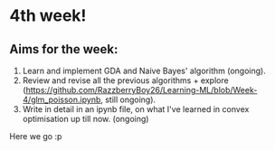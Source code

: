 # 4th week!
## Aims for the week:
1. Learn and implement GDA and Naive Bayes' algorithm (ongoing).
2. Review and revise all the previous algorithms + explore (https://github.com/RazzberryBoy26/Learning-ML/blob/Week-4/glm_poisson.ipynb, still ongoing).
3. Write in detail in an ipynb file, on what I've learned in convex optimisation up till now. (ongoing)

Here we go :p

